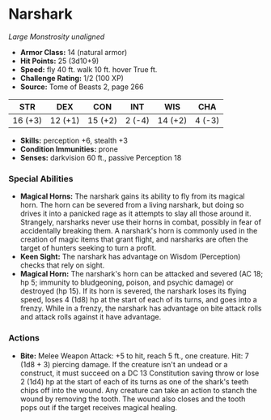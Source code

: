 # Narshark

*Large* *Monstrosity* *unaligned*

- **Armor Class:** 14 (natural armor)
- **Hit Points:** 25 (3d10+9)
- **Speed:** fly 40 ft. walk 10 ft. hover True ft.
- **Challenge Rating:** 1/2 (100 XP)
- **Source:** Tome of Beasts 2, page 266

| STR | DEX | CON | INT | WIS | CHA |
| --- | --- | --- | --- | --- | --- |
| 16 (+3) | 12 (+1) | 15 (+2) | 2 (-4) | 14 (+2) | 4 (-3) |

- **Skills:** perception +6, stealth +3
- **Condition Immunities:** prone
- **Senses:** darkvision 60 ft., passive Perception 18

### Special Abilities

- **Magical Horns:** The narshark gains its ability to fly from its magical horn. The horn can be severed from a living narshark, but doing so drives it into a panicked rage as it attempts to slay all those around it. Strangely, narsharks never use their horns in combat, possibly in fear of accidentally breaking them. A narshark's horn is commonly used in the creation of magic items that grant flight, and narsharks are often the target of hunters seeking to turn a profit.
- **Keen Sight:** The narshark has advantage on Wisdom (Perception) checks that rely on sight.
- **Magical Horn:** The narshark's horn can be attacked and severed (AC 18; hp 5; immunity to bludgeoning, poison, and psychic damage) or destroyed (hp 15). If its horn is severed, the narshark loses its flying speed, loses 4 (1d8) hp at the start of each of its turns, and goes into a frenzy. While in a frenzy, the narshark has advantage on bite attack rolls and attack rolls against it have advantage.

### Actions

- **Bite:** Melee Weapon Attack: +5 to hit, reach 5 ft., one creature. Hit: 7 (1d8 + 3) piercing damage. If the creature isn't an undead or a construct, it must succeed on a DC 13 Constitution saving throw or lose 2 (1d4) hp at the start of each of its turns as one of the shark's teeth chips off into the wound. Any creature can take an action to stanch the wound by removing the tooth. The wound also closes and the tooth pops out if the target receives magical healing.


